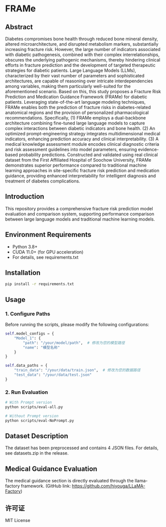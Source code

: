 # FRAMe

## Abstract
Diabetes compromises bone health through reduced bone mineral density, altered microarchitecture, and disrupted metabolism markers, substantially increasing fracture risk. However, the large number of indicators associated with diabetic pathogenesis, combined with their complex interrelationships, obscures the underlying pathogenic mechanisms, thereby hindering clinical efforts in fracture prediction and the development of targeted therapeutic strategies for diabetic patients. Large Language Models (LLMs), characterized by their vast number of parameters and sophisticated architectures, are capable of reasoning over intricate interdependencies among variables, making them particularly well-suited for the aforementioned scenario. Based on this, this study proposes a Fracture Risk Prediction and Medication Guidance Framework (FRAMe) for diabetic patients. Leveraging state-of-the-art language modeling techniques, FRAMe enables both the prediction of fracture risks in diabetes-related anatomical regions and the provision of personalized pharmacological recommendations. Specifically, (1) FRAMe employs a dual-backbone architecture combining fine-tuned large language models to capture complex interactions between diabetic indicators and bone health. (2) An optimized prompt-engineering strategy integrates multidimensional medical indicators, enhancing prediction accuracy and clinical interpretability. (3) A medical knowledge assessment module encodes clinical diagnostic criteria and risk assessment guidelines into model parameters, ensuring evidence-based probability predictions. Constructed and validated using real clinical dataset from the First Affiliated Hospital of Soochow University, FRAMe demonstrates superior performance compared to traditional machine learning approaches in site-specific fracture risk prediction and medication guidance, providing enhanced interpretability for intelligent diagnosis and treatment of diabetes complications.

## Introduction
This repository provides a comprehensive fracture risk prediction model evaluation and comparison system, supporting performance comparison between large language models and traditional machine learning models.

## Environment Requirements
- Python 3.8+
- CUDA 11.0+ (for GPU acceleration)
- For details, see requirements.txt

## Installation

```bash
pip install -r requirements.txt
```

## Usage

### 1. Configure Paths
Before running the scripts, please modify the following configurations:

```python
self.model_configs = {
    "Model_1": {
        "path": "/your/model/path",  # 修改为您的模型路径
        "name": "模型名称"
    }
}

self.data_paths = {
    "train_data": "/your/data/train.json",  # 修改为您的数据路径
    "test_data": "/your/data/test.json"
}
```

### 2. Run Evaluation
```bash
# With Prompt version
python scripts/eval-all.py

# Without Prompt version
python scripts/eval-NoPrompt.py
```

## Dataset Description
The dataset has been preprocessed and contains 4 JSON files. For details, see datasets.zip in the release.

## Medical Guidance Evaluation
The medical guidance section is directly evaluated through the llama-factory framework. (GitHub link: https://github.com/hiyouga/LLaMA-Factory)

## 许可证
MIT License
